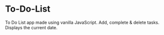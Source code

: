# To-Do-List
To Do List app made using vanilla JavaScript. Add, complete &amp; delete tasks. Displays the current date.
